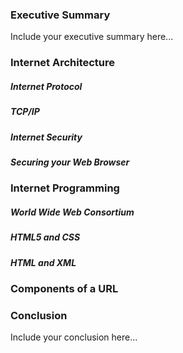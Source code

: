 ### Executive Summary
Include your executive summary here...

### Internet Architecture
##### Internet Protocol
##### TCP/IP
##### Internet Security
##### Securing your Web Browser
### Internet Programming
##### World Wide Web Consortium
##### HTML5 and CSS
##### HTML and XML
### Components of a URL
### Conclusion
Include your conclusion here...
